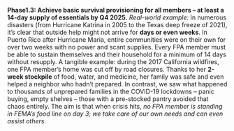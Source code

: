 **Phase1.3: Achieve basic survival provisioning for all members – at least a 14-day supply of essentials by Q4 2025.**
_Real-world example:_ In numerous disasters (from Hurricane Katrina in 2005 to the Texas deep freeze of 2021), it’s clear that outside help might not arrive for **days or even weeks**. In Puerto Rico after Hurricane Maria, entire communities were on their own for over two weeks with no power and scant supplies. Every FPA member must be able to sustain themselves and their household for a minimum of 14 days without resupply. A tangible example: during the 2017 California wildfires, one FPA member’s home was cut off by road closures. Thanks to her **2-week stockpile** of food, water, and medicine, her family was safe and even helped a neighbor who hadn’t prepared. In contrast, we saw what happened to thousands of unprepared families in the COVID-19 lockdowns – panic buying, empty shelves – those with a pre-stocked pantry avoided that chaos entirely. The aim is that when crisis hits, _no FPA member is standing in FEMA’s food line on day 3; we take care of our own needs and can even assist others._